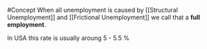 #Concept 
When all unemployment is caused by [[Structural Unemployment]] and [[Frictional Unemployment]] we call that a **full employment**.
 
 In USA this rate is usually aroung 5 - 5.5 %
 


